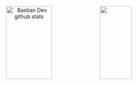 <!--Skill And More Information--> 
<div align="center">  
  <img width="49%" height="195px" src="https://github-readme-stats.vercel.app/api?username=maxlevashov&show_icons=true&count_private=true&hide_border=true&title_color=00b3ff&icon_color=00b4ff&text_color=c9d1d9&bg_color=0d1117" alt="Bastian Dev github stats" /> 
  <img width="41%" height="195px" src="https://github-readme-stats.vercel.app/api/top-langs/?username=maxlevashov&layout=compact&hide_border=true&title_color=00b3ff&text_color=00b4ff&bg_color=0d1117" />
</div>
